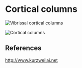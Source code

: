 # Cortical columns

![Vibrissal cortical columns](http://www.kurzweilai.net/images/vibrissal-cortex-rat.jpg)

![Cortical columns](https://c1.staticflickr.com/3/2747/4187284211_15c2311a1a.jpg)



## References

http://www.kurzweilai.net

